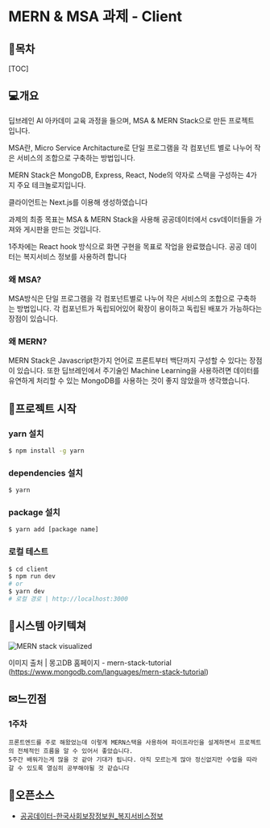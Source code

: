 # MERN & MSA 과제 - Client

## 📎목차

[TOC]



## 💻개요

딥브레인 AI 아카데미 교육 과정을 들으며, MSA & MERN Stack으로 만든 프로젝트 입니다.

MSA란, Micro Service Architacture로  단일 프로그램을 각 컴포넌트 별로 나누어 작은 서비스의 조합으로 구축하는 방법입니다.

MERN Stack은 MongoDB, Express, React, Node의 약자로 스택을 구성하는 4가지 주요 테크놀로지입니다.

클라이언트는 Next.js를 이용해 생성하였습니다

과제의 최종 목표는 MSA & MERN Stack을 사용해 공공데이터에서 csv데이터들을 가져와 게시판을 만드는 것입니다.

1주차에는 React hook 방식으로 화면 구현을 목표로 작업을 완료했습니다.  공공 데이터는 복지서비스 정보를 사용하려 합니다

### 왜 MSA?

MSA방식은 단일 프로그램을 각 컴포넌트별로 나누어 작은 서비스의 조합으로 구축하는 방법입니다. 각 컴포넌트가 독립되어있어 확장이 용이하고 독립된 배포가 가능하다는 장점이 있습니다.

### 왜 MERN?

MERN Stack은 Javascript한가지 언어로 프론트부터 백단까지 구성할 수 있다는 장점이 있습니다. 또한 딥브레인에서 주기술인 Machine Learning을 사용하려면 데이터를 유연하게 처리할 수 있는 MongoDB를 사용하는 것이 좋지 않았을까 생각했습니다.  



## 📁프로젝트 시작

### yarn 설치

```bash
$ npm install -g yarn
```

### dependencies 설치

```bash
$ yarn
```

### package 설치

```bash
$ yarn add [package name]
```

### 로컬 테스트

```bash
$ cd client
$ npm run dev
# or
$ yarn dev
# 로컬 경로 | http://localhost:3000 
```



## 📐시스템 아키텍쳐

![MERN stack visualized](https://webimages.mongodb.com/_com_assets/cms/kobuybqq12c9ya16f-mernstack_visualized.png?auto=format%2Ccompress)

이미지 출처 | 몽고DB 홈페이지 - mern-stack-tutorial (https://www.mongodb.com/languages/mern-stack-tutorial)



## ✉느낀점

### 1주차

```
프론트엔드를 주로 해왔었는데 이렇게 MERN스택을 사용하여 파이프라인을 설계하면서 프로젝트의 전체적인 흐름을 알 수 있어서 좋았습니다. 
5주간 배워가는게 많을 것 같아 기대가 됩니다. 아직 모르는게 많아 정신없지만 수업을 따라갈 수 있도록 열심히 공부해야될 것 같습니다
```



## 📍오픈소스

* [공공데이터-한국사회보장정보원_복지서비스정보](https://www.data.go.kr/data/15083323/fileData.do)

